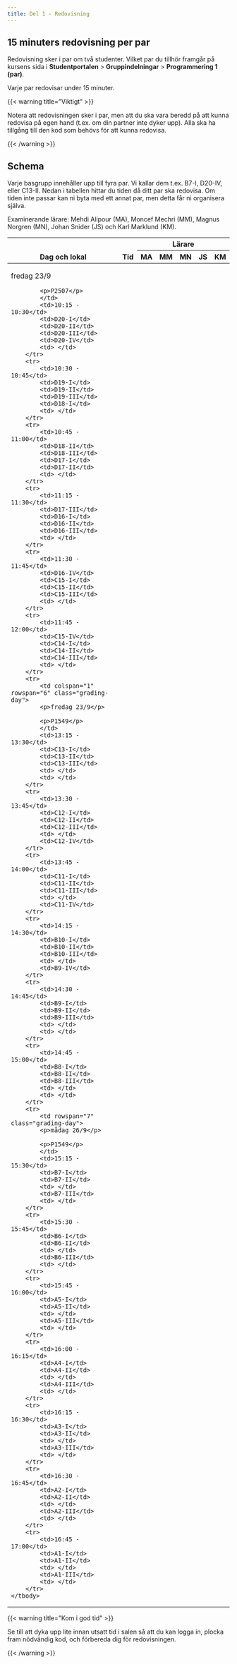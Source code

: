 ```yaml
---
title: Del 1 - Redovisning
---
```


## 15 minuters redovisning per par

Redovisning sker i par om två studenter. Vilket par du tillhör
framgår på kursens sida i **Studentportalen** > **Gruppindelningar** >
**Programmering 1 (par)**.

Varje par redovisar under 15 minuter. 

{{< warning title="Viktigt" >}}

Notera att redovisningen sker i par, men att du ska vara beredd på att kunna
redovisa på egen hand (t.ex. om din partner inte dyker upp). Alla ska ha
tillgång till den kod som behövs för att kunna redovisa.

{{< /warning >}}

## Schema 

Varje basgrupp innehåller upp till fyra par. Vi kallar dem t.ex.
B7-I, D20-IV, eller C13-II. Nedan i tabellen hittar du tiden då ditt par ska
redovisa. Om tiden inte passar kan ni byta med ett annat par, men detta får ni
organisera själva.

Examinerande lärare: Mehdi Alipour (MA), Moncef Mechri (MM), Magnus Norgren (MN),
Johan Snider (JS) och Karl Marklund (KM). 


<table class="html-table grading">
	<thead>
		<tr>
			<th rowspan="2" scope="col" style="vertical-align:bottom">Dag och lokal</th>
			<th rowspan="2" scope="col" style="vertical-align:bottom">Tid</th>
			<th colspan="5" rowspan="1" scope="col" style="text-align:center">Lärare</th>
		</tr>
		<tr>
			<th scope="col">MA</th>
			<th scope="col">MM</th>
			<th scope="col">MN</th>
			<th scope="col">JS</th>
			<th scope="col">KM</th>
		</tr>
	</thead>
	<tbody>
		<tr>
			<td rowspan="6" class="grading-day">
			<p>fredag 23/9</p>

			<p>P2507</p>
			</td>
			<td>10:15 - 10:30</td>
			<td>D20-I</td>
			<td>D20-II</td>
			<td>D20-III</td>
			<td>D20-IV</td>
			<td> </td>
		</tr>
		<tr>
			<td>10:30 - 10:45</td>
			<td>D19-I</td>
			<td>D19-II</td>
			<td>D19-III</td>
			<td>D18-I</td>
			<td> </td>
		</tr>
		<tr>
			<td>10:45 - 11:00</td>
			<td>D18-II</td>
			<td>D18-III</td>
			<td>D17-I</td>
			<td>D17-II</td>
			<td> </td>
		</tr>
		<tr>
			<td>11:15 - 11:30</td>
			<td>D17-III</td>
			<td>D16-I</td>
			<td>D16-II</td>
			<td>D16-III</td>
			<td> </td>
		</tr>
		<tr>
			<td>11:30 - 11:45</td>
			<td>D16-IV</td>
			<td>C15-I</td>
			<td>C15-II</td>
			<td>C15-III</td>
			<td> </td>
		</tr>
		<tr>
			<td>11:45 - 12:00</td>
			<td>C15-IV</td>
			<td>C14-I</td>
			<td>C14-II</td>
			<td>C14-III</td>
			<td> </td>
		</tr>
		<tr>
			<td colspan="1" rowspan="6" class="grading-day">
			<p>fredag 23/9</p>

			<p>P1549</p>
			</td>
			<td>13:15 - 13:30</td>
			<td>C13-I</td>
			<td>C13-II</td>
			<td>C13-III</td>
			<td> </td>
			<td> </td>
		</tr>
		<tr>
			<td>13:30 - 13:45</td>
			<td>C12-I</td>
			<td>C12-II</td>
			<td>C12-III</td>
			<td> </td>
			<td>C12-IV</td>
		</tr>
		<tr>
			<td>13:45 - 14:00</td>
			<td>C11-I</td>
			<td>C11-II</td>
			<td>C11-III</td>
			<td> </td>
			<td>C11-IV</td>
		</tr>
		<tr>
			<td>14:15 - 14:30</td>
			<td>B10-I</td>
			<td>B10-II</td>
			<td>B10-III</td>
			<td> </td>
			<td>B9-IV</td>
		</tr>
		<tr>
			<td>14:30 - 14:45</td>
			<td>B9-I</td>
			<td>B9-II</td>
			<td>B9-III</td>
			<td> </td>
			<td> </td>
		</tr>
		<tr>
			<td>14:45 - 15:00</td>
			<td>B8-I</td>
			<td>B8-II</td>
			<td>B8-III</td>
			<td> </td>
			<td> </td>
		</tr>
		<tr>
			<td rowspan="7" class="grading-day">
			<p>mådag 26/9</p>

			<p>P1549</p>
			</td>
			<td>15:15 - 15:30</td>
			<td>B7-I</td>
			<td>B7-II</td>
			<td> </td>
			<td>B7-III</td>
			<td> </td>
		</tr>
		<tr>
			<td>15:30 - 15:45</td>
			<td>B6-I</td>
			<td>B6-II</td>
			<td> </td>
			<td>B6-III</td>
			<td> </td>
		</tr>
		<tr>
			<td>15:45 - 16:00</td>
			<td>A5-I</td>
			<td>A5-II</td>
			<td> </td>
			<td>A5-III</td>
			<td> </td>
		</tr>
		<tr>
			<td>16:00 - 16:15</td>
			<td>A4-I</td>
			<td>A4-II</td>
			<td> </td>
			<td>A4-III</td>
			<td> </td>
		</tr>
		<tr>
			<td>16:15 - 16:30</td>
			<td>A3-I</td>
			<td>A3-II</td>
			<td> </td>
			<td>A3-III</td>
			<td> </td>
		</tr>
		<tr>
			<td>16:30 - 16:45</td>
			<td>A2-I</td>
			<td>A2-II</td>
			<td> </td>
			<td>A2-III</td>
			<td> </td>
		</tr>
		<tr>
			<td>16:45 - 17:00</td>
			<td>A1-I</td>
			<td>A1-II</td>
			<td> </td>
			<td>A1-III</td>
			<td> </td>
		</tr>
	</tbody>
</table>


{{< warning title="Kom i god tid" >}}

Se till att dyka upp lite innan utsatt tid i salen så att du kan logga in, plocka fram
nödvändig kod, och förbereda dig för redovisningen.

{{< /warning >}}
